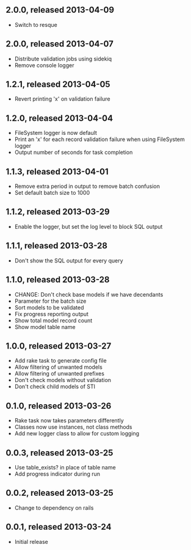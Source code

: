 ## 2.0.0, released 2013-04-09
* Switch to resque

## 2.0.0, released 2013-04-07
* Distribute validation jobs using sidekiq
* Remove console logger

## 1.2.1, released 2013-04-05
* Revert printing 'x' on validation failure

## 1.2.0, released 2013-04-04
* FileSystem logger is now default
* Print an 'x' for each record validation failure when using FileSystem logger
* Output number of seconds for task completion

## 1.1.3, released 2013-04-01
* Remove extra period in output to remove batch confusion
* Set default batch size to 1000

## 1.1.2, released 2013-03-29
* Enable the logger, but set the log level to block SQL output

## 1.1.1, released 2013-03-28
* Don't show the SQL output for every query

## 1.1.0, released 2013-03-28
* CHANGE: Don't check base models if we have decendants
* Parameter for the batch size
* Sort models to be validated
* Fix progress reporting output
* Show total model record count
* Show model table name

## 1.0.0, released 2013-03-27
* Add rake task to generate config file
* Allow filtering of unwanted models
* Allow filtering of unwanted prefixes
* Don't check models without validation
* Don't check child models of STI

## 0.1.0, released 2013-03-26
* Rake task now takes parameters differently
* Classes now use instances, not class methods
* Add new logger class to allow for custom logging

## 0.0.3, released 2013-03-25
* Use table_exists? in place of table name
* Add progress indicator during run

## 0.0.2, released 2013-03-25
* Change to dependency on rails

## 0.0.1, released 2013-03-24
* Initial release
